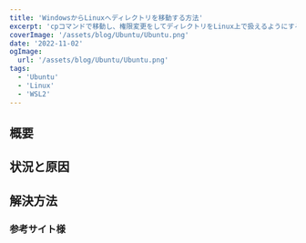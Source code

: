 ```yaml
---
title: 'WindowsからLinuxへディレクトリを移動する方法'
excerpt: 'cpコマンドで移動し、権限変更をしてディレクトリをLinux上で扱えるようにする。'
coverImage: '/assets/blog/Ubuntu/Ubuntu.png'
date: '2022-11-02'
ogImage:
  url: '/assets/blog/Ubuntu/Ubuntu.png'
tags:
  - 'Ubuntu'
  - 'Linux'
  - 'WSL2'
---
```


## 概要



## 状況と原因


## 解決方法



### 参考サイト様


